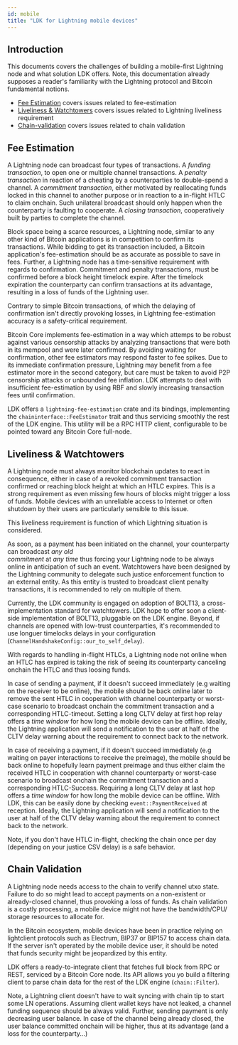 ```yaml
---
id: mobile
title: "LDK for Lightning mobile devices"
---
```


## Introduction

This documents covers the challenges of building a mobile-first Lightning node and what
solution LDK offers. Note, this documentation already supposes a reader's familiarity with
the Lightning protocol and Bitcoin fundamental notions.

* [Fee Estimation](#fee-estimation) covers issues related to fee-estimation
* [Liveliness & Watchtowers](#watchtowers) covers issues related to Lightning liveliness requirement
* [Chain-validation](#chain-validation) covers issues related to chain validation

## Fee Estimation

A Lightning node can broadcast four types of transactions. A _funding transaction_, to open one or
multiple channel transactions. A _penalty transaction_ in reaction of a cheating by a counterparties
to double-spend a channel. A _commitment transaction_, either motivated by reallocating funds
locked in this channel to another purpose or in reaction to a in-flight HTLC to claim onchain. Such
unilateral broadcast should only happen when the counterparty is faulting to cooperate. A _closing 
transaction_, cooperatively built by parties to complete the channel.

Block space being a scarce resources, a Lightning node, similar to any other kind of Bitcoin applications
is in competition to confirm its transactions. While bidding to get its transaction included, a
Bitcoin application's fee-estimation should be as accurate as possible to save in fees. Further, a 
Lightning node has a time-sensitive requirement with regards to confirmation. Commitment and penalty 
transactions, must be confirmed before a block height timelock expire. After the timelock expiration
the counterparty can confirm transactions at its advantage, resulting in a loss of funds of the
Lightning user.

Contrary to simple Bitcoin transactions, of which the delaying of confirmation isn't directly
provoking losses, in Lightning fee-estimation accuracy is a safety-critical requirement.

Bitcoin Core implements fee-estimation in a way which attemps to be robust against various censorship
attacks by analyzing transactions that were both in its mempool and were later confirmed. By avoiding
waiting for confirmation, other fee estimators may respond faster to fee spikes. Due to its
immediate confirmation pressure, Lightning may benefit from a fee estimator more in the second
category, but care must be taken to avoid P2P censorship attacks or unbounded fee inflation. LDK
attempts to deal with insufficient fee-estimation by using RBF and slowly increasing transaction
fees until confirmation.

LDK offers a `lightning-fee-estimation` crate and its bindings, implementing the
`chaininterface::FeeEstimator` trait and thus servicing smoothly the rest of the LDK engine. This
utility will be a RPC HTTP client, configurable to be pointed toward any Bitcoin Core full-node.

## Liveliness & Watchtowers

A Lightning node must always monitor blockchain updates to react in consequence, either in case of
a revoked commitment transaction confirmed or reaching block height at which an HTLC expires. This
is a strong requirement as even missing few hours of blocks might trigger a loss of funds. Mobile
devices with an unreliable access to Internet or often shutdown by their users are particularly
sensible to this issue.

This liveliness requirement is function of which Lightning situation is considered. 

As soon, as a payment has been initiated on the channel, your counterparty can broadcast _any old  
commitment_ at _any time_ thus forcing your Lightning node to be always online in anticipation of such
an event. Watchtowers have been designed by the Lightning community to delegate such justice
enforcement function to an external entity. As this entity is trusted to broadcast client penalty
transactions, it is recommended to rely on multiple of them.

Currently, the LDK community is engaged on adoption of BOLT13, a cross-implementation standard
for watchtowers. LDK hope to offer soon a client-side implementation of BOLT13, pluggable on
the LDK engine. Beyond, if channels are opened with low-trust counterparties, it's recommended
to use longuer timelocks delays in your configuration (`ChannelHandshakeConfig::our_to_self_delay`).

With regards to handling in-flight HTLCs, a Lightning node not online when an HTLC has expired is
taking the risk of seeing its counterparty canceling onchain the HTLC and thus loosing funds. 

In case of sending a payment, if it doesn't succeed immediately (e.g waiting on the receiver to
be online), the mobile should be back online later to remove the sent HTLC in cooperation with
channel counterparty or worst-case scenario to broadcast onchain the commitment transaction and
a corresponding HTLC-timeout. Setting a long CLTV delay at first hop relay offers a _time window_
for how long the mobile device can be offline. Ideally, the Lightning application will send a
notification to the user at half of the CLTV delay warning about the requirement to connect back
to the network.

In case of receiving a payment, if it doesn't succeed immediately (e.g waiting on payer interactions
to receive the preimage), the mobile should be back online to hopefully learn payment preimage
and thus either claim the received HTLC in cooperation with channel counterparty or worst-case scenario
to broadcast onchain the commitment transaction and a corresponding HTLC-Success. Requiring a long
CLTV delay at last hop offers a _time window_ for how long the mobile device can be offline. With
LDK, this can be easily done by checking `event::PaymentReceived` at reception. Ideally, the 
Lightning application will send a notification to the user at half of the CLTV delay warning about
the requirement to connect back to the network.

Note, if you don't have HTLC in-flight, checking the chain once per day (depending on your justice
CSV delay) is a safe behavior.

## Chain Validation

A Lightning node needs access to the chain to verify channel utxo state. Failure to do so
might lead to accept payments on a non-existent or already-closed channel, thus provoking a loss of
funds. As chain validation is a costly processing, a mobile device might not have the bandwidth/CPU/
storage resources to allocate for.

In the Bitcoin ecosystem, mobile devices have been in practice relying on lightclient protocols
such as Electrum, BIP37 or BIP157 to access chain data. If the server isn't operated by the mobile
device user, it should be noted that funds security might be jeopardized by this entity.

LDK offers a ready-to-integrate client that fetches full block from RPC or REST, serviced by a
Bitcoin Core node. Its API allows you yo build a filtering client to parse chain data for the
rest of the LDK engine (`chain::Filter`).

Note, a Lightning client doesn't have to wait syncing with chain tip to start some LN operations.
Assuming client wallet keys have not leaked, a channel funding sequence should be always valid.
Further, sending payment is only decreasing user balance. In case of the channel being already
closed, the user balance committed onchain will be higher, thus at its advantage (and a loss for
the counterparty...)
